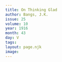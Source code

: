 ```yaml
---
title: On Thinking Glad
author: Bangs, J.K.
issue: 25
volume: 10
year: 1916
month: 43
day: V
tags:
layout: page.njk
image:
---
```



